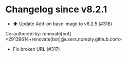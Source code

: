 # Changelog since v8.2.1
- ⬆️ Update Add-on base image to v6.2.5 (#318)

Co-authored-by: renovate[bot] <29139614+renovate[bot]@users.noreply.github.com> 
- Fix broken URL (#317) 
